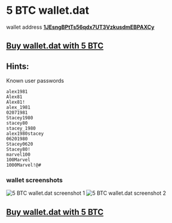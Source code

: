 # 5 BTC wallet.dat

wallet address **[1JEsngBPtTs56qdx7UT3VzkusdmEBPAXCy](https://www.blockchain.com/btc/address/1JEsngBPtTs56qdx7UT3VzkusdmEBPAXCy)**

## [Buy wallet.dat with 5 BTC](https://satoshidisk.com/pay/CBJAiD)

## Hints:
Known user passwords

```
alex1981
Alex81
Alex81!
alex_1981
02071981
Stacey1980
stacey80
stacey_1980
alex1980stacey
06201980
Stacey0620
Stacey80!
marvel100
100Marvel
1000Marvel!@#

```

### wallet screenshots

![5 BTC wallet.dat screenshot 1](https://i.imgur.com/GOvdSHG.png)
![5 BTC wallet.dat screenshot 2](https://i.imgur.com/YrH3VKm.png)

## [Buy wallet.dat with 5 BTC](https://satoshidisk.com/pay/CBJAiD)